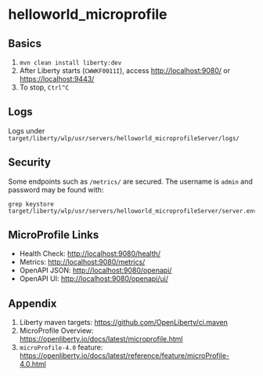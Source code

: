 # helloworld_microprofile

## Basics

1. `mvn clean install liberty:dev`
1. After Liberty starts (`CWWKF0011I`), access <http://localhost:9080/> or <https://localhost:9443/>
1. To stop, `Ctrl^C`

## Logs

Logs under `target/liberty/wlp/usr/servers/helloworld_microprofileServer/logs/`

## Security

Some endpoints such as `/metrics/` are secured. The username is `admin` and password may be found with:

```
grep keystore target/liberty/wlp/usr/servers/helloworld_microprofileServer/server.env
```

## MicroProfile Links

* Health Check: <http://localhost:9080/health/>
* Metrics: <http://localhost:9080/metrics/>
* OpenAPI JSON: <http://localhost:9080/openapi/>
* OpenAPI UI: <http://localhost:9080/openapi/ui/>

## Appendix

1. Liberty maven targets: <https://github.com/OpenLiberty/ci.maven>
1. MicroProfile Overview: <https://openliberty.io/docs/latest/microprofile.html>
1. `microProfile-4.0` feature: <https://openliberty.io/docs/latest/reference/feature/microProfile-4.0.html>
